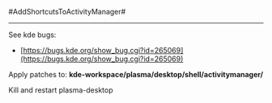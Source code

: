 #AddShortcutsToActivityManager#

---

See kde bugs:

* [https://bugs.kde.org/show_bug.cgi?id=265069](https://bugs.kde.org/show_bug.cgi?id=265069)

Apply patches to: **kde-workspace/plasma/desktop/shell/activitymanager/**

Kill and restart plasma-desktop
